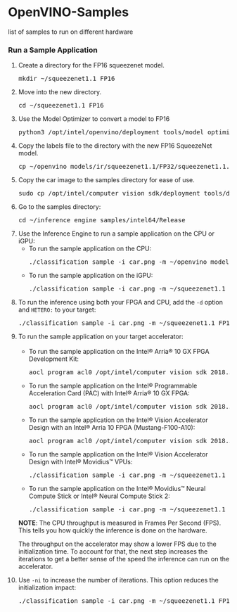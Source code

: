 # OpenVINO-Samples
list of samples to run on different hardware
<h3>Run a Sample Application</h3>

<ol>
	<li>Create a directory for the FP16 squeezenet model.
		<pre class="brush:bash; class-name:dark;">mkdir ~/squeezenet1.1_FP16</pre>
	</li>
	<li>Move into the new directory.
		<pre class="brush:bash; class-name:dark;">cd ~/squeezenet1.1_FP16</pre>
	</li>
	<li>Use the Model Optimizer to convert a model to FP16
		<pre>python3 /opt/intel/openvino/deployment_tools/model_optimizer/mo.py --input_model ~/openvino_models/models/FP32/classification/squeezenet/1.1/caffe/squeezenet1.1.caffemodel --data_type FP16 --output_dir .</pre>
	</li>
	<li> Copy the labels file to the directory with the new FP16 SqueezeNet model.
		<pre>cp ~/openvino_models/ir/squeezenet1.1/FP32/squeezenet1.1.labels .</pre>
	</li>
	<li> Copy the car image to the samples directory for ease of use.
		<pre>sudo cp /opt/intel/computer_vision_sdk/deployment_tools/demo/car.png  ~/inference_engine_samples/intel64/Release</pre>
	</li>
	<li>Go to the samples directory:
		<pre class="brush:bash; class-name:dark;">cd ~/inference_engine_samples/intel64/Release</pre>
	</li>
	<li>Use the Inference Engine to run a sample application on the CPU or iGPU:
	<ul>
	<li> To run the sample application on the CPU:
		<pre class="brush:bash; class-name:dark;">./classification_sample -i car.png -m ~/openvino_models/ir/FP32/classification/squeezenet/1.1/caffe/squeezenet1.1.xml</pre>
	</li>
	<li>To run the sample application on the iGPU:
		<pre class="brush:bash; class-name:dark;">./classification_sample -i car.png -m ~/squeezenet1.1_FP16/squeezenet1.1.xml -d GPU</pre>
	</li>
	</ul>

<li>To run the inference using both your FPGA and CPU, add the <code>-d</code> option and <code>HETERO:</code> to your target:
		<pre class="brush:bash; class-name:dark;">./classification_sample -i car.png -m ~/squeezenet1.1_FP16/squeezenet1.1.xml -d HETERO:FPGA,CPU</pre>
		</li>

<li>To run the sample application on your target accelerator:
<br>
<br>		
<ul>
	<li> To run the sample application on the Intel® Arria® 10 GX FPGA Development Kit:
		<pre class="brush:bash; class-name:dark;">aocl program acl0 /opt/intel/computer_vision_sdk_2018.5.445/bitstreams/a10_devkit_bitstreams/5-0_A10DK_FP11_SqueezeNet.aocx</pre>
	</li>
	<li>To run the sample application on the Intel® Programmable Acceleration Card (PAC) with Intel® Arria® 10 GX FPGA:
		<pre class="brush:bash; class-name:dark;">aocl program acl0 /opt/intel/computer_vision_sdk_2018.5.445/bitstreams/a10_dcp_bitstreams/5-0_RC_FP11_SqueezeNet.aocx</pre>
	</li>
	<li>To run the sample application on the Intel® Vision Accelerator Design with an Intel® Arria 10 FPGA (Mustang-F100-A10):
		<pre class="brush:bash; class-name:dark;">aocl program acl0 /opt/intel/computer_vision_sdk_2018.5.445/bitstreams/a10_vision_design_bitstreams/5-0_PL1_FP11_SqueezeNet.aocx</pre>
	</li>
	<li>To run the sample application on the Intel® Vision Accelerator Design with Intel® Movidius™ VPUs:
		<pre class="brush:bash; class-name:dark;">./classification_sample -i car.png -m ~/squeezenet1.1_FP16/squeezenet1.1.xml -d HDDL</pre>
	</li>
	<li>To run the sample application on the Intel® Movidius™ Neural Compute Stick or Intel® Neural Compute Stick 2:
		<pre class="brush:bash; class-name:dark;">./classification_sample -i car.png -m ~/squeezenet1.1_FP16/squeezenet1.1.xml -d MYRIAD</pre>
	</li>
	</ul>

</li>
<p class="note"><strong>NOTE</strong>: The CPU throughput is measured in Frames Per Second (FPS). This tells you how quickly the inference is done on the hardware.</p>
<p>The throughput on the accelerator may show a lower FPS due to the initialization time. To account for that, the next step increases the iterations to get a better sense of the speed the inference can run on the accelerator.</p>
</li>
	<li>Use <code>-ni</code> to increase the number of iterations. This option reduces the initialization impact:
		<pre class="brush:bash; class-name:dark;">./classification_sample -i car.png -m ~/squeezenet1.1_FP16/squeezenet1.1.xml -d HETERO:FPGA,CPU -ni 100</pre>
	</li>

</ol>
